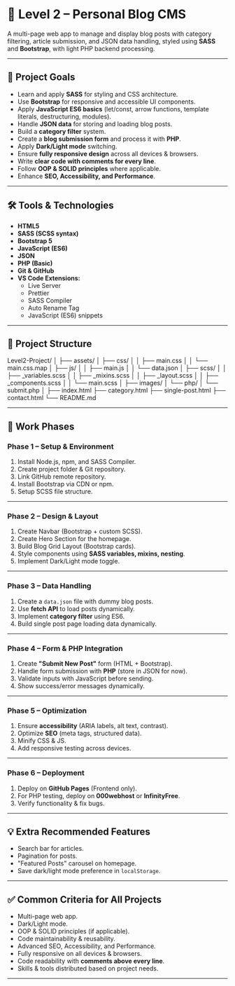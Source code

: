 # 📌 Level 2 – Personal Blog CMS
A multi-page web app to manage and display blog posts with category filtering, article submission, and JSON data handling, styled using **SASS** and **Bootstrap**, with light PHP backend processing.

---

## **🎯 Project Goals**
- Learn and apply **SASS** for styling and CSS architecture.
- Use **Bootstrap** for responsive and accessible UI components.
- Apply **JavaScript ES6 basics** (let/const, arrow functions, template literals, destructuring, modules).
- Handle **JSON data** for storing and loading blog posts.
- Build a **category filter** system.
- Create a **blog submission form** and process it with **PHP**.
- Apply **Dark/Light mode** switching.
- Ensure **fully responsive design** across all devices & browsers.
- Write **clear code with comments for every line**.
- Follow **OOP & SOLID principles** where applicable.
- Enhance **SEO, Accessibility, and Performance**.

---

## **🛠 Tools & Technologies**
- **HTML5**
- **SASS (SCSS syntax)**
- **Bootstrap 5**
- **JavaScript (ES6)**
- **JSON**
- **PHP (Basic)**
- **Git & GitHub**
- **VS Code Extensions:**
  - Live Server
  - Prettier
  - SASS Compiler
  - Auto Rename Tag
  - JavaScript (ES6) snippets

---

## **📂 Project Structure**

Level2-Project/
│
├── assets/
│ ├── css/
│ │ ├── main.css
│ │ └── main.css.map
│ ├── js/
│ │ ├── main.js
│ │ └── data.json
│ ├── scss/
│ │ ├── _variables.scss
│ │ ├── _mixins.scss
│ │ ├── _layout.scss
│ │ ├── _components.scss
│ │ └── main.scss
│ ├── images/
│ └── php/
│ └── submit.php
│
├── index.html
├── category.html
├── single-post.html
├── contact.html
└── README.md


---

## **📅 Work Phases**

### **Phase 1 – Setup & Environment**
1. Install Node.js, npm, and SASS Compiler.
2. Create project folder & Git repository.
3. Link GitHub remote repository.
4. Install Bootstrap via CDN or npm.
5. Setup SCSS file structure.

---

### **Phase 2 – Design & Layout**
1. Create Navbar (Bootstrap + custom SCSS).
2. Create Hero Section for the homepage.
3. Build Blog Grid Layout (Bootstrap cards).
4. Style components using **SASS variables, mixins, nesting**.
5. Implement Dark/Light mode toggle.

---

### **Phase 3 – Data Handling**
1. Create a `data.json` file with dummy blog posts.
2. Use **fetch API** to load posts dynamically.
3. Implement **category filter** using ES6.
4. Build single post page loading data dynamically.

---

### **Phase 4 – Form & PHP Integration**
1. Create **"Submit New Post"** form (HTML + Bootstrap).
2. Handle form submission with **PHP** (store in JSON for now).
3. Validate inputs with JavaScript before sending.
4. Show success/error messages dynamically.

---

### **Phase 5 – Optimization**
1. Ensure **accessibility** (ARIA labels, alt text, contrast).
2. Optimize **SEO** (meta tags, structured data).
3. Minify CSS & JS.
4. Add responsive testing across devices.

---

### **Phase 6 – Deployment**
1. Deploy on **GitHub Pages** (Frontend only).
2. For PHP testing, deploy on **000webhost** or **InfinityFree**.
3. Verify functionality & fix bugs.

---

## **💡 Extra Recommended Features**
- Search bar for articles.
- Pagination for posts.
- "Featured Posts" carousel on homepage.
- Save dark/light mode preference in `localStorage`.

---

## **✅ Common Criteria for All Projects**
- Multi-page web app.
- Dark/Light mode.
- OOP & SOLID principles (if applicable).
- Code maintainability & reusability.
- Advanced SEO, Accessibility, and Performance.
- Fully responsive on all devices & browsers.
- Code readability with **comments above every line**.
- Skills & tools distributed based on project needs.

---
